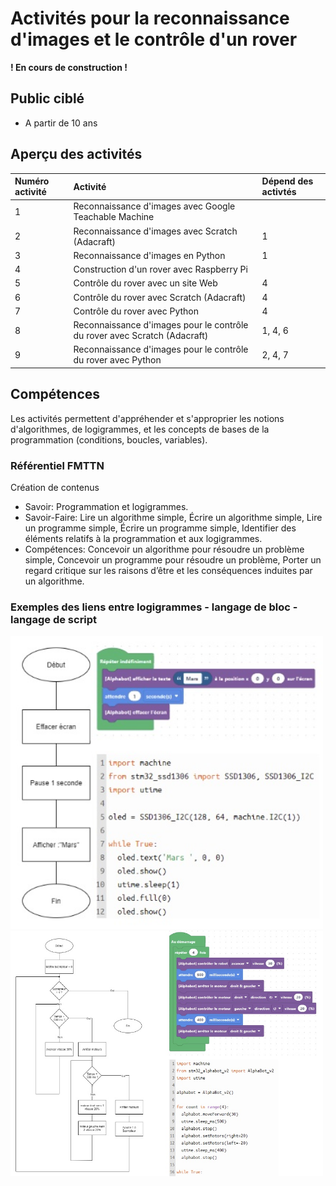 # Activités pour la reconnaissance d'images et le contrôle d'un rover

**! En cours de construction !**

## Public ciblé

* A partir de 10 ans

## Aperçu des activités


Numéro activité | Activité | Dépend des activtés
 :--- | :--- | :--- 
1 | Reconnaissance d'images avec Google Teachable Machine |  
2 | Reconnaissance d'images avec Scratch (Adacraft) | 1  
3 | Reconnaissance d'images en Python | 1  
4 | Construction d'un rover avec Raspberry Pi |   
5 | Contrôle du rover avec un site Web | 4  
6 | Contrôle du rover avec Scratch (Adacraft) | 4 
7 | Contrôle du rover avec Python | 4
8 | Reconnaissance d'images pour le contrôle du rover avec Scratch (Adacraft) | 1, 4, 6
9 | Reconnaissance d'images pour le contrôle du rover avec Python | 2, 4, 7

## Compétences 

Les activités permettent d'appréhender et s'approprier les notions d'algorithmes, de logigrammes, et les concepts de bases de la programmation (conditions, boucles, variables).


### Référentiel FMTTN

Création de contenus

* Savoir: Programmation et logigrammes.
* Savoir-Faire: Lire un algorithme simple, Écrire un algorithme simple, Lire un programme simple, Écrire un programme simple, Identifier des éléments relatifs à la programmation et aux logigrammes.
* Compétences: Concevoir un algorithme pour résoudre un problème simple, Concevoir un programme pour résoudre un problème, Porter un regard critique sur les raisons d’être et les conséquences induites par un algorithme.


### Exemples des liens entre logigrammes - langage de bloc - langage de script

<img src="images/Exemple_Logigramme.jpg" alt="drawing" width="500"/> 

<img src="images/Exemple_Logigramme2.jpg" alt="drawing" width="500"/> 


 



